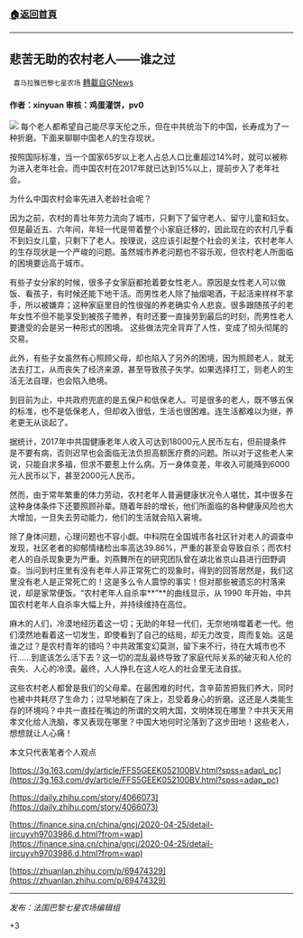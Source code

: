 ###  [:house:返回首頁](https://github.com/ourhimalayas/txt)
---

## 悲苦无助的农村老人——谁之过
` 喜马拉雅巴黎七星农场` [轉載自GNews](https://gnews.org/zh-hans/1100039/)

#### 作者：xinyuan 审核：鸡蛋灌饼，pv0
![]()![](https://gnews.org/wp-content/uploads/2021/04/cover-15.jpg)
每个老人都希望自己能尽享天伦之乐，但在中共统治下的中国，长寿成为了一种折磨。下面来聊聊中国老人的生存现状。

按照国际标准，当一个国家65岁以上老人占总人口比重超过14%时，就可以被称为进入老年社会。而中国农村在2017年就已达到15%以上，提前步入了老年社会。

为什么中国农村会率先进入老龄社会呢？

因为之前，农村的青壮年劳力流向了城市，只剩下了留守老人、留守儿童和妇女。但是最近五、六年间，年轻一代是带着整个小家庭迁移的，因此现在的农村几乎看不到妇女儿童，只剩下了老人。按理说，这应该引起整个社会的关注，农村老年人的生存现状是一个严峻的问题。虽然城市养老问题也不容乐观，但农村老人所面临的困境要远高于城市。

有些子女分家的时候，很多子女家庭都抢着要女性老人。原因是女性老人可以做饭、看孩子，有时候还能下地干活。而男性老人除了抽烟喝酒，干起活来样样不拿手，所以被嫌弃；这种家庭里目的性很强的养老确实令人悲哀。很多跟随孩子的老年女性不但不能享受到被孩子赡养，有时还要一直操劳到最后的时刻，而男性老人要遭受的会是另一种形式的困境。 这些做法完全背弃了人性，变成了彻头彻尾的交易。

此外，有些子女虽然有心照顾父母，却也陷入了另外的困境，因为照顾老人，就无法去打工，从而丧失了经济来源，甚至导致孩子失学。如果选择打工，则老人的生活无法自理，也会陷入绝境。

到目前为止，中共政府兜底的是五保户和低保老人。可是很多的老人，既不够五保的标准，也不是低保老人，但却收入很低，生活也很困难。连生活都难以为继，养老更无从谈起了。

据统计，2017年中共国健康老年人收入可达到18000元人民币左右，但前提条件是不要有病，否则迟早也会面临无法负担高额医疗费的问题。所以对于这些老人来说，只能自求多福，但求不要惹上什么病。万一身体变差，年收入可能降到6000元人民币以下，甚至2000元人民币。

然而，由于常年繁重的体力劳动，农村老年人普遍健康状况令人堪忧，其中很多在这种身体条件下还要照顾孙辈。随着年龄的增长，他们所面临的各种健康风险也大大增加，一旦失去劳动能力，他们的生活就会陷入窘境。

除了身体问题，心理问题也不容小觑。中科院在全国城市各社区针对老人的调查中发现，社区老者的抑郁情绪检出率高达39.86%，严重的甚至会导致自杀；而农村老人的自杀现象更为严重。刘燕舞所在的研究团队曾在湖北省京山县进行田野调查。当问到村庄里有没有老年人非正常死亡的现象时，得到的回答居然是，我们这里没有老人是正常死亡的！这是多么令人震惊的事实！但对那些被遗忘的村落来说，却是家常便饭。“农村老年人自杀率**”**的曲线显示，从 1990 年开始，中共国农村老年人自杀率大幅上升，并持续维持在高位。

麻木的人们，冷漠地经历着这一切；无助的年轻一代们，无奈地啃噬着老一代。他们漠然地看着这一切发生，即使看到了自己的结局，却无力改变，周而复始。这是谁之过？是农村青年的错吗？中共政策变幻莫测，留下来不行，待在大城市也不行……到底该怎么活下去？这一切的混乱最终导致了家庭代际关系的破灭和人伦的丧失、人心的冷漠。最终，人人挣扎在这人吃人的社会里无法自拔。

这些农村老人都曾是我们的父母辈。在最困难的时代，含辛茹苦把我们养大，同时也被中共耗尽了生命力；过早地躺在了床上，忍受着身心的折磨。这还是人类能生存的环境吗？中共一直挂在嘴边的所谓的文明大国，文明体现在哪里？中共天天用孝文化给人洗脑，孝又表现在哪里？中国大地何时沦落到了这步田地！这些老人，想想就让人心痛！

本文只代表笔者个人观点

[https://3g.163.com/dy/article/FFS5GEEK052100BV.html?spss=adap\_pc](https://3g.163.com/dy/article/FFS5GEEK052100BV.html?spss=adap_pc)

[https://daily.zhihu.com/story/4066073](https://daily.zhihu.com/story/4066073)

[https://finance.sina.cn/china/gncj/2020-04-25/detail-iircuyvh9703986.d.html?from=wap](https://finance.sina.cn/china/gncj/2020-04-25/detail-iircuyvh9703986.d.html?from=wap)

[https://zhuanlan.zhihu.com/p/69474329](https://zhuanlan.zhihu.com/p/69474329)

* * *

*发布：法国巴黎七星农场编辑组*

+3
